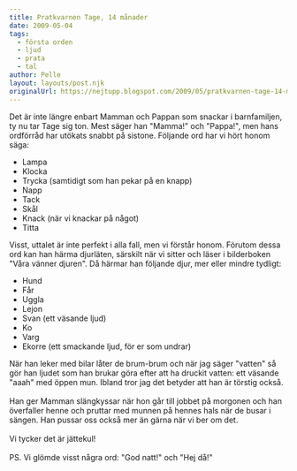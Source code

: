 ```yaml
---
title: Pratkvarnen Tage, 14 månader
date: 2009-05-04
tags: 
  - första orden
  - ljud
  - prata
  - tal	
author: Pelle
layout: layouts/post.njk
originalUrl: https://nejtupp.blogspot.com/2009/05/pratkvarnen-tage-14-manader.html
---
```


Det är inte längre enbart Mamman och Pappan som snackar i barnfamiljen, ty nu tar Tage sig ton. Mest säger han "Mamma!" och "Pappa!", men hans ordförråd har utökats snabbt på sistone. Följande ord har vi hört honom säga:<br><ul><li>Lampa</li><li>Klocka</li><li>Trycka (samtidigt som han pekar på en knapp)<br></li><li>Napp</li><li>Tack</li><li>Skål</li><li>Knack (när vi knackar på något)<br></li><li>Titta</li></ul>Visst, uttalet är inte perfekt i alla fall, men vi förstår honom. Förutom dessa ord kan han härma djurläten, särskilt när vi sitter och läser i bilderboken "Våra vänner djuren". Då härmar han följande djur, mer eller mindre tydligt:<br><ul><li>Hund</li><li>Får</li><li>Uggla</li><li>Lejon</li><li>Svan (ett väsande ljud)</li><li>Ko</li><li>Varg</li><li>Ekorre (ett smackande ljud, för er som undrar)</li></ul>När han leker med bilar låter de brum-brum och när jag säger "vatten" så gör han ljudet som han brukar göra efter att ha druckit vatten: ett väsande "aaah" med öppen mun. Ibland tror jag det betyder att han är törstig också.<br><br>Han ger Mamman slängkyssar när hon går till jobbet på morgonen och han överfaller henne och pruttar med munnen på hennes hals när de busar i sängen. Han pussar oss också mer än gärna när vi ber om det.<br><br>Vi tycker det är jättekul!<br><br>PS. Vi glömde visst några ord: "God natt!" och "Hej då!"
